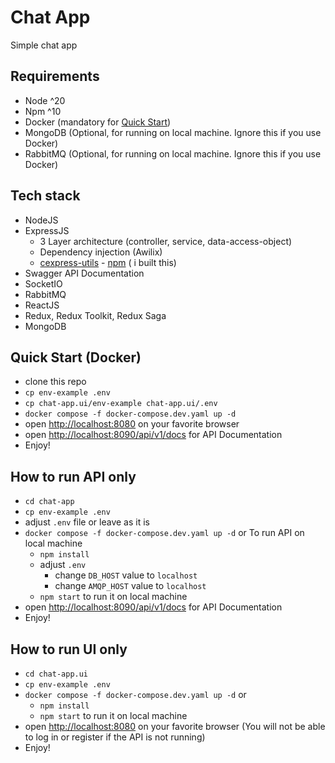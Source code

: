 # Chat App

Simple chat app

## Requirements

- Node ^20
- Npm ^10
- Docker (mandatory for [Quick Start](#quick-start-docker))
- MongoDB (Optional, for running on local machine. Ignore this if you use Docker)
- RabbitMQ (Optional, for running on local machine. Ignore this if you use Docker)

## Tech stack

- NodeJS
- ExpressJS
  - 3 Layer architecture (controller, service, data-access-object)
  - Dependency injection (Awilix)
  - [cexpress-utils](https://github.com/cforclown/cexpress-utils)  - [npm](https://www.npmjs.com/package/cexpress-utils) ( i built this)
- Swagger API Documentation
- SocketIO
- RabbitMQ
- ReactJS
- Redux, Redux Toolkit, Redux Saga
- MongoDB

## Quick Start (Docker)

- clone this repo
- `cp env-example .env`
- `cp chat-app.ui/env-example chat-app.ui/.env`
- `docker compose -f docker-compose.dev.yaml up -d`
- open [http://localhost:8080](http://localhost:8080) on your favorite browser
- open [http://localhost:8090/api/v1/docs](http://localhost:8090/api/v1/docs) for API Documentation
- Enjoy!

## How to run API only

- `cd chat-app`
- `cp env-example .env`
- adjust `.env` file or leave as it is
- `docker compose -f docker-compose.dev.yaml up -d` or
  To run API on local machine
  - `npm install`
  - adjust `.env`
    - change `DB_HOST` value to `localhost`
    - change `AMQP_HOST` value to `localhost`
  - `npm start` to run it on local machine
- open [http://localhost:8090/api/v1/docs](http://localhost:8090/api/v1/docs) for API Documentation
- Enjoy!

## How to run UI only

- `cd chat-app.ui`
- `cp env-example .env`
- `docker compose -f docker-compose.dev.yaml up -d` or
  - `npm install`
  - `npm start` to run it on local machine
- open [http://localhost:8080](http://localhost:8080) on your favorite browser (You will not be able to log in or register if the API is not running)
- Enjoy!

